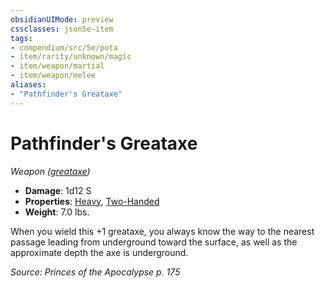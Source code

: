 ```yaml
---
obsidianUIMode: preview
cssclasses: json5e-item
tags:
- compendium/src/5e/pota
- item/rarity/unknown/magic
- item/weapon/martial
- item/weapon/melee
aliases: 
- "Pathfinder's Greataxe"
---
```

# Pathfinder's Greataxe
*Weapon ([greataxe](Mechanics/items/greataxe.md))*  

- **Damage**: 1d12 S
- **Properties**: [Heavy](Mechanics/Rules/item-properties.md#Heavy), [Two-Handed](Mechanics/Rules/item-properties.md#Two-Handed)
- **Weight**: 7.0 lbs.

When you wield this +1 greataxe, you always know the way to the nearest passage leading from underground toward the surface, as well as the approximate depth the axe is underground.

*Source: Princes of the Apocalypse p. 175*